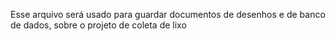 Esse arquivo será usado para guardar documentos de desenhos e de banco de dados, sobre o projeto de coleta de lixo
